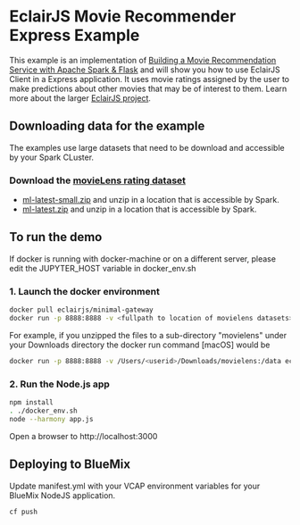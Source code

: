 # EclairJS Movie Recommender Express Example

This example is an implementation of [Building a Movie Recommendation Service with Apache Spark & Flask](https://www.codementor.io/spark/tutorial/building-a-recommender-with-apache-spark-python-example-app-part1) and will show you how to use EclairJS Client in a Express application.  It uses movie ratings assigned by the user to make predictions about other movies that may be of interest to them.  Learn more about the larger [EclairJS project](http://www.eclairjs.org).

## Downloading data for the example
The examples use large datasets that need to be download and accessible by your Spark CLuster.

### Download the [movieLens rating dataset](http://grouplens.org/datasets/movielens/)
* [ml-latest-small.zip](http://files.grouplens.org/datasets/movielens/ml-latest-small.zip) and unzip in a location that is accessible by Spark.
* [ml-latest.zip](http://files.grouplens.org/datasets/movielens/ml-latest.zip) and unzip in a location that is accessible by Spark.

## To run the demo
If docker is running with docker-machine or on a different server, please edit the JUPYTER_HOST variable in docker_env.sh

### 1. Launch the docker environment

```bash
docker pull eclairjs/minimal-gateway
docker run -p 8888:8888 -v <fullpath to location of movielens datasets>:/data eclairjs/minimal-gateway
```

For example, if you unzipped the files to a sub-directory "movielens" under your Downloads directory the docker run command [macOS] would be
```bash
docker run -p 8888:8888 -v /Users/<userid>/Downloads/movielens:/data eclairjs/minimal-gateway
```

### 2. Run the Node.js app

```bash
npm install
. ./docker_env.sh
node --harmony app.js
```

Open a browser to http://localhost:3000

## Deploying to BlueMix
Update manifest.yml with your VCAP environment variables for your BlueMix NodeJS application.
````
cf push
````
